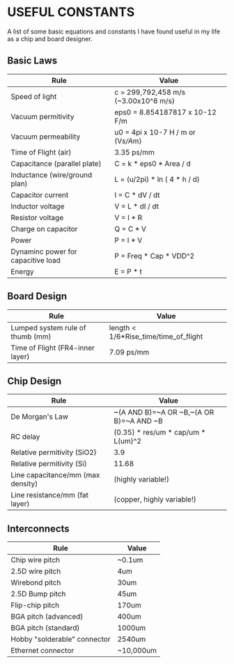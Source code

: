 USEFUL CONSTANTS
========================

A list of some basic equations and constants I have found useful in my life as a chip and board designer. 

## Basic Laws

| Rule                               | Value                                 |
|------------------------------------|---------------------------------------|
| Speed of light                     | c = 299,792,458 m/s (~3.00x10^8 m/s)  |
| Vacuum permitivity                 | eps0 = 8.854187817 x 10-12 F/m        | 
| Vacuum permeability                | u0   = 4pi x 10-7 H / m or (V*s/A*m)  |
| Time of Flight (air)               | 3.35 ps/mm                            |
| Capacitance (parallel plate)       | C = k * eps0 * Area / d               |
| Inductance (wire/ground plan)      | L = (u/2pi) * ln ( 4 * h / d)         |
| Capacitor current                  | I = C * dV / dt                       |
| Inductor voltage                   | V = L * dI / dt                       |
| Resistor voltage                   | V = I * R                             |
| Charge on capacitor                | Q = C * V                             |
| Power                              | P = I * V                             |
| Dynaminc power for capacitive load | P = Freq * Cap * VDD^2                |
| Energy                             | E = P * t                             |

## Board Design

| Rule                               | Value                                 |
|------------------------------------|---------------------------------------|
| Lumped system rule of thumb (mm)   | length < 1/6*Rise_time/time_of_flight |
| Time of Flight (FR4-inner layer)   | 7.09 ps/mm                            |

## Chip Design

| Rule                              | Value                                 |
|-----------------------------------|---------------------------------------|
| De Morgan's Law                   |~(A AND B)=~A OR ~B,~(A OR B)=~A AND ~B|
| RC delay                          | (0.35) * res/um * cap/um * L(um)^2    |
| Relative permitivity (SiO2)       | 3.9                                   |
| Relative permitivity (Si)         | 11.68                                 |
| Line capacitance/mm (max density) |           (highly variable!)          |
| Line resistance/mm (fat layer)    |           (copper, highly variable!)  |

## Interconnects

| Rule                                | Value                                 |
|-------------------------------------|---------------------------------------|
| Chip wire pitch                     | ~0.1um                                |
| 2.5D wire pitch                     | 4um                                   |
| Wirebond pitch                      | 30um                                  |
| 2.5D Bump pitch                     | 45um                                  |
| Flip-chip pitch                     | 170um                                 |
| BGA pitch (advanced)                | 400um                                 |
| BGA pitch (standard)                | 1000um                                |
| Hobby "solderable" connector        | 2540um                                |
| Ethernet connector                  | ~10,000um                             |







